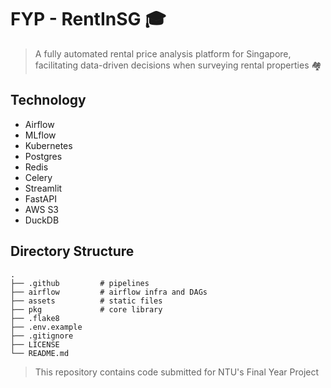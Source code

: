 # FYP - RentInSG 🎓
> A fully automated rental price analysis platform for Singapore, facilitating data-driven decisions when surveying rental properties 🏘️

## Technology
- Airflow
- MLflow
- Kubernetes
- Postgres
- Redis
- Celery
- Streamlit
- FastAPI
- AWS S3
- DuckDB

## Directory Structure
```
.
├── .github         # pipelines
├── airflow         # airflow infra and DAGs
├── assets          # static files
├── pkg             # core library
├── .flake8
├── .env.example
├── .gitignore
├── LICENSE
└── README.md
```

> This repository contains code submitted for NTU's Final Year Project
